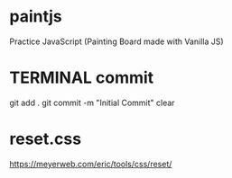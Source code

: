 # paintjs
Practice JavaScript (Painting Board made with Vanilla JS)


# TERMINAL commit
git add .
git commit -m "Initial Commit" 
clear 

# reset.css
https://meyerweb.com/eric/tools/css/reset/